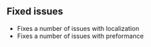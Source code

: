 ## Fixed issues
- Fixes a number of issues with localization
- Fixes a number of issues with preformance